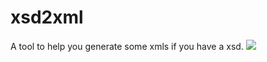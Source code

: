 # xsd2xml
A tool to help you generate some xmls if you have a xsd.
![](http://miaozn.github.io/misc/img/xsd2xml.png)    


